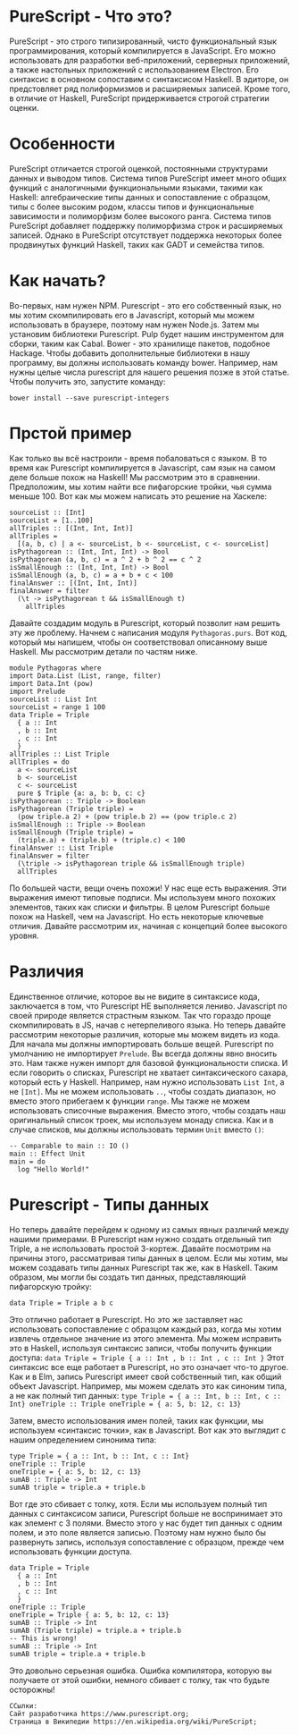 # PureScript - Что это?

PureScript - это строго типизированный, чисто функциональный язык программирования, который компилируется в JavaScript.
Его можно использовать для разработки веб-приложений, серверных приложений, а также настольных приложений с использованием Electron.
Его синтаксис в основном сопоставим с синтаксисом Haskell. В эдиторе, он предстовляет ряд полиформизмов и расширяемых записей.
Кроме того, в отличие от Haskell, PureScript придерживается строгой стратегии оценки.

# Особенности

PureScript отличается строгой оценкой, постоянными структурами данных и выводом типов.
Система типов PureScript имеет много общих функций с аналогичными функциональными языками, такими как Haskell: 
алгебраические типы данных и сопоставление с образцом, типы с более высоким родом, 
классы типов и функциональные зависимости и полиморфизм более высокого ранга. 
Система типов PureScript добавляет поддержку полиморфизма строк и расширяемых записей. 
Однако в PureScript отсутствует поддержка некоторых более продвинутых функций Haskell, таких как GADT и семейства типов.

# Как начать?

Во-первых, нам нужен NPM. Purescript - это его собственный язык, но мы хотим скомпилировать его в Javascript, который мы можем использовать в браузере, поэтому нам нужен Node.js. Затем мы установим библиотеки Purescript. Pulp будет нашим инструментом для сборки, таким как Cabal.
Bower - это хранилище пакетов, подобное Hackage. Чтобы добавить дополнительные библиотеки в нашу программу, вы должны использовать команду bower. Например, нам нужны целые числа purescript для нашего решения позже в этой статье. Чтобы получить это, запустите команду:
```
bower install --save purescript-integers
```
# Прстой пример
Как только вы всё настроили - время побаловаться с языком. В то время как Purescript компилируется в Javascript, сам язык на самом деле больше похож на Haskell! Мы рассмотрим это в сравнении. Предположим, мы хотим найти все пифагорские тройки, чья сумма меньше 100. Вот как мы можем написать это решение на Хаскеле:
```
sourceList :: [Int]
sourceList = [1..100]
allTriples :: [(Int, Int, Int)]
allTriples =
  [(a, b, c) | a <- sourceList, b <- sourceList, c <- sourceList]
isPythagorean :: (Int, Int, Int) -> Bool
isPythagorean (a, b, c) = a ^ 2 + b ^ 2 == c ^ 2
isSmallEnough :: (Int, Int, Int) -> Bool
isSmallEnough (a, b, c) = a + b + c < 100
finalAnswer :: [(Int, Int, Int)]
finalAnswer = filter 
  (\t -> isPythagorean t && isSmallEnough t)
    allTriples
```
Давайте создадим модуль в Purescript, который позволит нам решить эту же проблему. Начнем с написания модуля ```Pythagoras.purs```. Вот код, который мы напишем, чтобы он соответствовал описанному выше Haskell. Мы рассмотрим детали по частям ниже.
```
module Pythagoras where
import Data.List (List, range, filter)
import Data.Int (pow)
import Prelude
sourceList :: List Int
sourceList = range 1 100
data Triple = Triple
  { a :: Int
  , b :: Int
  , c :: Int
  }
allTriples :: List Triple
allTriples = do
  a <- sourceList
  b <- sourceList
  c <- sourceList
  pure $ Triple {a: a, b: b, c: c}
isPythagorean :: Triple -> Boolean
isPythagorean (Triple triple) =
  (pow triple.a 2) + (pow triple.b 2) == (pow triple.c 2)
isSmallEnough :: Triple -> Boolean
isSmallEnough (Triple triple) =
  (triple.a) + (triple.b) + (triple.c) < 100
finalAnswer :: List Triple
finalAnswer = filter
  (\triple -> isPythagorean triple && isSmallEnough triple) 
  allTriples
```
По большей части, вещи очень похожи! У нас еще есть выражения. Эти выражения имеют типовые подписи. Мы используем много похожих элементов, таких как списки и фильтры. В целом Purescript больше похож на Haskell, чем на Javascript. Но есть некоторые ключевые отличия. Давайте рассмотрим их, начиная с концепций более высокого уровня.
# Различия
Единственное отличие, которое вы не видите в синтаксисе кода, заключается в том, что Purescript НЕ выполняется лениво. Javascript по своей природе является страстным языком. Так что гораздо проще скомпилировать в JS, начав с нетерпеливого языка.
Но теперь давайте рассмотрим некоторые различия, которые мы можем видеть из кода. Для начала мы должны импортировать больше вещей. Purescript по умолчанию не импортирует ```Prelude```. Вы всегда должны явно вносить это. Нам также нужен импорт для базовой функциональности списка.
И если говорить о списках, Purescript не хватает синтаксического сахара, который есть у Haskell. Например, нам нужно использовать ```List Int```, а не ```[Int]```. Мы не можем использовать ```..```, чтобы создать диапазон, но вместо этого прибегаем к функции ```range```.
Мы также не можем использовать списочные выражения. Вместо этого, чтобы создать наш оригинальный список троек, мы используем монаду списка. Как и в случае списков, мы должны использовать термин ```Unit``` вместо ```()```:
```
-- Comparable to main :: IO ()
main :: Effect Unit
main = do
  log "Hello World!"
  ```
 # Purescript - Типы данных
 Но теперь давайте перейдем к одному из самых явных различий между нашими примерами. В Purescript нам нужно создать отдельный тип Triple, а не использовать простой 3-кортеж. Давайте посмотрим на причины этого, рассматривая типы данных в целом.
Если мы хотим, мы можем создавать типы данных Purescript так же, как в Haskell. Таким образом, мы могли бы создать тип данных, представляющий пифагорскую тройку:
  ```
data Triple = Triple a b c
  ```
  Это отлично работает в Purescript. Но это же заставляет нас использовать сопоставление с образцом каждый раз, когда мы хотим извлечь отдельное значение из этого элемента. Мы можем исправить это в Haskell, используя синтаксис записи, чтобы получить функции доступа:
    ```
  data Triple = Triple
  { a :: Int
  , b :: Int
  , c :: Int
  }
    ```
    Этот синтаксис все еще работает в Purescript, но это означает что-то другое. Как и в Elm, запись Purescript имеет свой собственный тип, как общий объект Javascript. Например, мы можем сделать это как синоним типа, а не как полный тип данных:
      ```
    type Triple = { a :: Int, b :: Int, c :: Int}
oneTriple :: Triple
oneTriple = { a: 5, b: 12, c: 13}
      ```
  
  
 Затем, вместо использования имен полей, таких как функции, мы используем «синтаксис точки», как в Javascript. Вот как это выглядит с нашим определением синонима типа:
 
  ```
  type Triple = { a :: Int, b :: Int, c :: Int}
oneTriple :: Triple
oneTriple = { a: 5, b: 12, c: 13}
sumAB :: Triple -> Int
sumAB triple = triple.a + triple.b
   ```
Вот где это сбивает с толку, хотя. Если мы используем полный тип данных с синтаксисом записи, Purescript больше не воспринимает это как элемент с 3 полями. Вместо этого у нас будет тип данных с одним полем, и это поле является записью. Поэтому нам нужно было бы развернуть запись, используя сопоставление с образцом, прежде чем использовать функции доступа.
```
data Triple = Triple
  { a :: Int
  , b :: Int
  , c :: Int
  }
oneTriple :: Triple
oneTriple = Triple { a: 5, b: 12, c: 13}
sumAB :: Triple -> Int
sumAB (Triple triple) = triple.a + triple.b
-- This is wrong!
sumAB :: Triple -> Int
sumAB triple = triple.a + triple.b
```
Это довольно серьезная ошибка. Ошибка компилятора, которую вы получаете от этой ошибки, немного сбивает с толку, так что будьте осторожны!

```
ССылки:
Сайт разработчика https://www.purescript.org;
Страница в Википедии https://en.wikipedia.org/wiki/PureScript;
```
